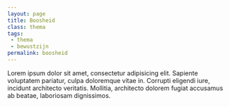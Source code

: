 ```yaml
---
layout: page
title: Boosheid
class: thema
tags:
 - thema
 - bewustzijn
permalink: boosheid
---
```

Lorem ipsum dolor sit amet, consectetur adipisicing elit. Sapiente voluptatem pariatur, culpa doloremque vitae in. Corrupti eligendi iure, incidunt architecto veritatis. Mollitia, architecto dolorem fugiat accusamus ab beatae, laboriosam dignissimos.

